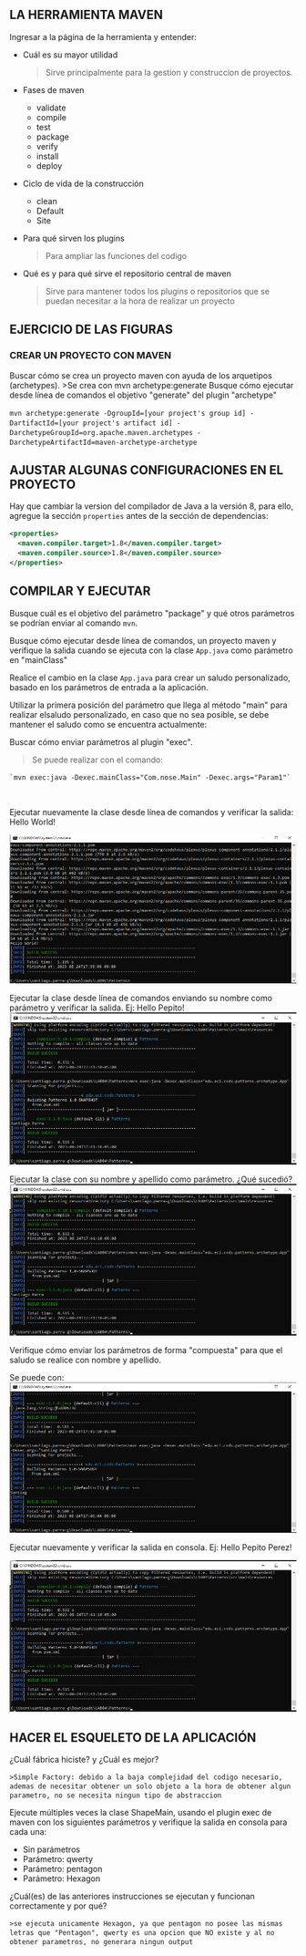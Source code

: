 
## LA HERRAMIENTA MAVEN

Ingresar a la página de la herramienta y entender:
- Cuál es su mayor utilidad
    >Sirve principalmente para la gestion y construccion de proyectos.

- Fases de maven
    * validate
    * compile
    * test
    * package
    * verify
    * install
    * deploy

- Ciclo de vida de la construcción
    - clean
    - Default
    - Site

- Para qué sirven los plugins
    >Para ampliar las funciones del codigo

- Qué es y para qué sirve el repositorio central de maven
    >Sirve para mantener todos los plugins o repositorios que se puedan necesitar a la hora de realizar un proyecto
## EJERCICIO DE LAS FIGURAS
### CREAR UN PROYECTO CON MAVEN
Buscar cómo se crea un proyecto maven con ayuda de los arquetipos (archetypes).
    >Se crea con mvn archetype:generate
Busque cómo ejecutar desde línea de comandos el objetivo "generate" del plugin "archetype"

`mvn archetype:generate
  -DgroupId=[your project's group id]
  -DartifactId=[your project's artifact id]
  -DarchetypeGroupId=org.apache.maven.archetypes
  -DarchetypeArtifactId=maven-archetype-archetype`

## AJUSTAR ALGUNAS CONFIGURACIONES EN EL PROYECTO


Hay que cambiar la version del compilador de Java a la versión 8, para ello, agregue la sección `properties` antes de la sección de
dependencias:
```xml
<properties>
  <maven.compiler.target>1.8</maven.compiler.target>
  <maven.compiler.source>1.8</maven.compiler.source>
</properties>
```

## COMPILAR Y EJECUTAR

Busque cuál es el objetivo del parámetro "package" y qué otros parámetros se podrían enviar al comando `mvn`.


Busque cómo ejecutar desde línea de comandos, un proyecto maven y verifique la salida cuando se ejecuta con la clase `App.java` como parámetro en "mainClass"



Realice el cambio en la clase `App.java` para crear un saludo personalizado, basado en los parámetros de entrada a la aplicación. 



Utilizar la primera posición del parámetro que llega al método "main" para realizar elsaludo personalizado, en caso que no sea posible, se debe mantener el saludo como se encuentra actualmente:


Buscar cómo enviar parámetros al plugin "exec".

>Se puede realizar con el comando:
    
    `mvn exec:java -Dexec.mainClass="Com.nose.Main" -Dexec.args="Param1"`

![]()

Ejecutar nuevamente la clase desde línea de comandos y verificar la salida: Hello World!

![](https://github.com/Parralol/LAB02/blob/main/resources/helloWorld.png)

Ejecutar la clase desde línea de comandos enviando su nombre como parámetro y verificar la salida. Ej: Hello Pepito!
![](https://github.com/Parralol/LAB02/blob/main/resources/Santiago%20Parra.png)

Ejecutar la clase con su nombre y apellido como parámetro. ¿Qué sucedió?
![](https://github.com/Parralol/LAB02/blob/main/resources/Santiago%20Parra.png)

Verifique cómo enviar los parámetros de forma "compuesta" para que el saludo se realice con nombre y apellido.

Se puede con:
![](https://github.com/Parralol/LAB02/blob/main/resources/args.png)


Ejecutar nuevamente y verificar la salida en consola. Ej: Hello Pepito Perez!

![](https://github.com/Parralol/LAB02/blob/main/resources/Santiago%20Parra.png)

## HACER EL ESQUELETO DE LA APLICACIÓN

¿Cuál fábrica hiciste? y ¿Cuál es mejor?
    
    >Simple Factory: debido a la baja complejidad del codigo necesario, ademas de necesitar obtener un solo objeto a la hora de obtener algun parametro, no se necesita ningun tipo de abstraccion

Ejecute múltiples veces la clase ShapeMain, usando el plugin exec de maven con los siguientes parámetros y verifique la salida en consola para cada una:
- Sin parámetros
- Parámetro: qwerty
- Parámetro: pentagon
- Parámetro: Hexagon

¿Cuál(es) de las anteriores instrucciones se ejecutan y funcionan correctamente y por qué?

    >se ejecuta unicamente Hexagon, ya que pentagon no posee las mismas letras que "Pentagon", qwerty es una opcion que NO existe y al no obtener parametros, no generara ningun output

